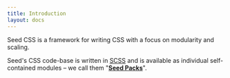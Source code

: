 ```yaml
---
title: Introduction
layout: docs
---
```


Seed CSS is a framework for writing CSS with a focus on modularity and scaling.

Seed's CSS code-base is written in [SCSS](http://sass-lang.com/) and is available as individual self-contained modules – we call them "[**Seed Packs**](/seed/packs/)".

